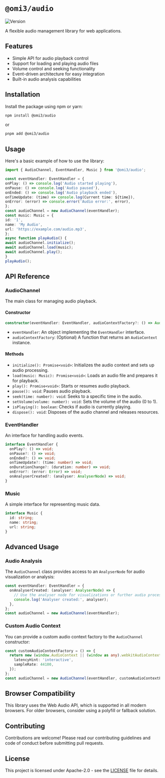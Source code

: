 # `@omi3/audio`

![Version](https://img.shields.io/github/package-json/v/xyhomi3/omi3?filename=packages%2Faudio%2Fpackage.json)

A flexible audio management library for web applications.

## Features

- Simple API for audio playback control
- Support for loading and playing audio files
- Volume control and seeking functionality
- Event-driven architecture for easy integration
- Built-in audio analysis capabilities

## Installation

Install the package using npm or yarn:

```bash
npm install @omi3/audio
```

or

```bash
pnpm add @omi3/audio
```

## Usage

Here's a basic example of how to use the library:

```ts
import { AudioChannel, EventHandler, Music } from '@omi3/audio';

const eventHandler: EventHandler = {
onPlay: () => console.log('Audio started playing'),
onPause: () => console.log('Audio paused'),
onEnded: () => console.log('Audio playback ended'),
onTimeUpdate: (time) => console.log(Current time: ${time}),
onError: (error) => console.error('Audio error:', error),
};
const audioChannel = new AudioChannel(eventHandler);
const music: Music = {
id: '1',
name: 'My Audio',
url: 'https://example.com/audio.mp3',
};
async function playAudio() {
await audioChannel.initialize();
await audioChannel.load(music);
await audioChannel.play();
}
playAudio();
```

## API Reference

### AudioChannel

The main class for managing audio playback.

#### Constructor

```typescript
constructor(eventHandler: EventHandler, audioContextFactory?: () => AudioContext)
```

- `eventHandler`: An object implementing the `EventHandler` interface.
- `audioContextFactory`: (Optional) A function that returns an `AudioContext` instance.

#### Methods

- `initialize(): Promise<void>`: Initializes the audio context and sets up audio processing.
- `load(music: Music): Promise<void>`: Loads an audio file and prepares it for playback.
- `play(): Promise<void>`: Starts or resumes audio playback.
- `pause(): void`: Pauses audio playback.
- `seek(time: number): void`: Seeks to a specific time in the audio.
- `setVolume(volume: number): void`: Sets the volume of the audio (0 to 1).
- `isPlaying(): boolean`: Checks if audio is currently playing.
- `dispose(): void`: Disposes of the audio channel and releases resources.

### EventHandler

An interface for handling audio events.

```typescript
interface EventHandler {
  onPlay?: () => void;
  onPause?: () => void;
  onEnded?: () => void;
  onTimeUpdate?: (time: number) => void;
  onDurationChange?: (duration: number) => void;
  onError?: (error: Error) => void;
  onAnalyserCreated?: (analyser: AnalyserNode) => void;
}
```

### Music

A simple interface for representing music data.

```typescript
interface Music {
  id: string;
  name: string;
  url: string;
}
```

## Advanced Usage

### Audio Analysis

The `AudioChannel` class provides access to an `AnalyserNode` for audio visualization or analysis:

```typescript
const eventHandler: EventHandler = {
  onAnalyserCreated: (analyser: AnalyserNode) => {
    // Use the analyser node for visualizations or further audio processing
    console.log('Analyser created:', analyser);
  },
};
const audioChannel = new AudioChannel(eventHandler);
```

### Custom Audio Context

You can provide a custom audio context factory to the `AudioChannel` constructor:

```typescript
const customAudioContextFactory = () => {
  return new (window.AudioContext || (window as any).webkitAudioContext)({
    latencyHint: 'interactive',
    sampleRate: 44100,
  });
};
const audioChannel = new AudioChannel(eventHandler, customAudioContextFactory);
```

## Browser Compatibility

This library uses the Web Audio API, which is supported in all modern browsers. For older browsers, consider using a polyfill or fallback solution.

## Contributing

Contributions are welcome! Please read our contributing guidelines and code of conduct before submitting pull requests.

## License

This project is licensed under Apache-2.0 - see the [LICENSE](LICENSE) file for details.
